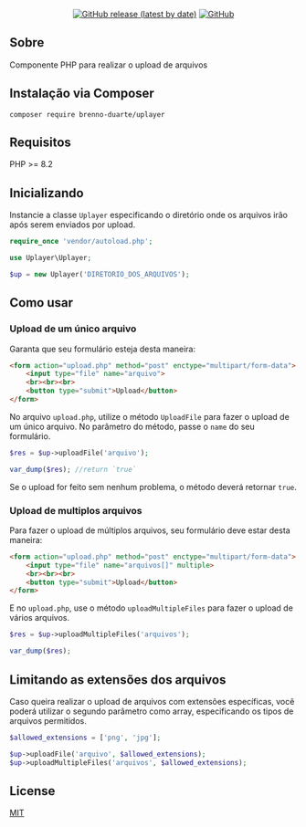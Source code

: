 <p align="center">
  <a href="https://github.com/brenno-duarte/uplayer/releases"><img alt="GitHub release (latest by date)" src="https://img.shields.io/github/v/release/brenno-duarte/uplayer?style=flat-square"></a>
  <a href="https://github.com/brenno-duarte/uplayer/blob/master/LICENSE"><img alt="GitHub" src="https://img.shields.io/github/license/brenno-duarte/uplayer?style=flat-square"></a>
</p>

## Sobre

Componente PHP para realizar o upload de arquivos

## Instalação via Composer

```
composer require brenno-duarte/uplayer
```

## Requisitos

PHP >= 8.2

## Inicializando

Instancie a classe `Uplayer` especificando o diretório onde os arquivos irão 
após serem enviados por upload.

```php
require_once 'vendor/autoload.php';

use Uplayer\Uplayer;

$up = new Uplayer('DIRETORIO_DOS_ARQUIVOS');
```

## Como usar

### Upload de um único arquivo

Garanta que seu formulário esteja desta maneira:

```html
<form action="upload.php" method="post" enctype="multipart/form-data">
    <input type="file" name="arquivo">
    <br><br><br> 
    <button type="submit">Upload</button>
</form>
```

No arquivo `upload.php`, utilize o método `UploadFile` para fazer o upload de um único arquivo. 
No parâmetro do método, passe o `name` do seu formulário.

```php
$res = $up->uploadFile('arquivo');

var_dump($res); //return `true`
```

Se o upload for feito sem nenhum problema, o método deverá retornar `true`.

### Upload de multiplos arquivos

Para fazer o upload de múltiplos arquivos, seu formulário deve estar desta maneira:

```html
<form action="upload.php" method="post" enctype="multipart/form-data">
    <input type="file" name="arquivos[]" multiple>
    <br><br><br> 
    <button type="submit">Upload</button>
</form>
```

E no `upload.php`, use o método `uploadMultipleFiles` para fazer o upload de vários arquivos.

```php
$res = $up->uploadMultipleFiles('arquivos');

var_dump($res);
```

## Limitando as extensões dos arquivos

Caso queira realizar o upload de arquivos com extensões específicas, você poderá utilizar o segundo 
parâmetro como array, especificando os tipos de arquivos permitidos.

```php
$allowed_extensions = ['png', 'jpg'];

$up->uploadFile('arquivo', $allowed_extensions);
$up->uploadMultipleFiles('arquivos', $allowed_extensions);
```

## License

[MIT](https://github.com/brenno-duarte/uplayer/blob/master/LICENSE)
